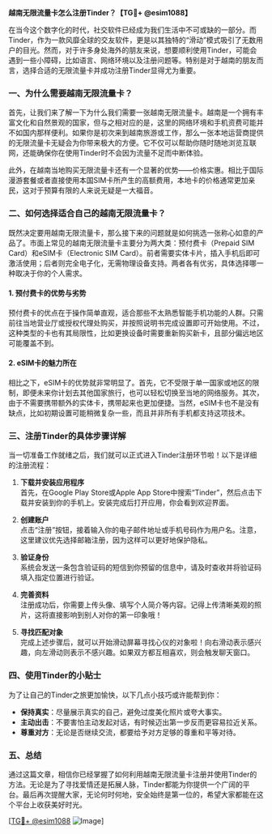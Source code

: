 **越南无限流量卡怎么注册Tinder？【TG💪+ @esim1088】**

在当今这个数字化的时代，社交软件已经成为我们生活中不可或缺的一部分。而Tinder，作为一款风靡全球的交友软件，更是以其独特的“滑动”模式吸引了无数用户的目光。然而，对于许多身处海外的朋友来说，想要顺利使用Tinder，可能会遇到一些小障碍，比如语言、网络环境以及注册问题等。特别是对于越南的朋友而言，选择合适的无限流量卡并成功注册Tinder显得尤为重要。

### 一、为什么需要越南无限流量卡？

首先，让我们来了解一下为什么我们需要一张越南无限流量卡。越南是一个拥有丰富文化和自然景观的国家，但与之相对应的是，这里的网络环境和手机资费可能并不如国内那样便利。如果你是初次来到越南旅游或工作，那么一张本地运营商提供的无限流量卡无疑会为你带来极大的方便。它不仅可以帮助你随时随地浏览互联网，还能确保你在使用Tinder时不会因为流量不足而中断体验。

此外，在越南当地购买无限流量卡还有一个显著的优势——价格实惠。相比于国际漫游套餐或者直接使用本国SIM卡所产生的高额费用，本地卡的价格通常更加亲民，这对于预算有限的人来说无疑是一大福音。

### 二、如何选择适合自己的越南无限流量卡？

既然决定要用越南无限流量卡，那么接下来的问题就是如何挑选一张称心如意的产品了。市面上常见的越南无限流量卡主要分为两大类：预付费卡（Prepaid SIM Card）和eSIM卡（Electronic SIM Card）。前者需要实体卡片，插入手机后即可激活使用；后者则完全电子化，无需物理设备支持。两者各有优劣，具体选择哪一种取决于你的个人需求。

#### 1. 预付费卡的优势与劣势

预付费卡的优点在于操作简单直观，适合那些不太熟悉智能手机功能的人群。只需前往当地营业厅或授权代理处购买，并按照说明书完成设置即可开始使用。不过，这种类型的卡也有其局限性，比如更换设备时需要重新购买新卡，且部分偏远地区可能覆盖不到。

#### 2. eSIM卡的魅力所在

相比之下，eSIM卡的优势就非常明显了。首先，它不受限于单一国家或地区的限制，即便未来你计划去其他国家旅行，也可以轻松切换至当地的网络服务。其次，由于不需要携带额外的实体卡，携带起来也更加便捷。当然，eSIM卡也不是没有缺点，比如初期设置可能稍微复杂一些，而且并非所有手机都支持这项技术。

### 三、注册Tinder的具体步骤详解

当一切准备工作就绪之后，我们就可以正式进入Tinder注册环节啦！以下是详细的注册流程：

1. **下载并安装应用程序**  
   首先，在Google Play Store或Apple App Store中搜索“Tinder”，然后点击下载并安装到你的手机上。安装完成后打开应用，你会看到欢迎界面。

2. **创建账户**  
   点击“注册”按钮，接着输入你的电子邮件地址或手机号码作为用户名。注意，这里建议优先选择邮箱注册，因为这样可以更好地保护隐私。

3. **验证身份**  
   系统会发送一条包含验证码的短信到你预留的信息中，请及时查收并将验证码填入指定位置进行验证。

4. **完善资料**  
   注册成功后，你需要上传头像、填写个人简介等内容。记得上传清晰美观的照片，这将直接影响到别人对你的第一印象哦！

5. **寻找匹配对象**  
   完成上述步骤后，就可以开始滑动屏幕寻找心仪的对象啦！向右滑动表示感兴趣，向左滑动则表示不感兴趣。如果双方都互相喜欢，则会触发聊天窗口。

### 四、使用Tinder的小贴士

为了让自己的Tinder之旅更加愉快，以下几点小技巧或许能帮到你：

- **保持真实**：尽量展示真实的自己，避免过度美化照片或夸大事实。
- **主动出击**：不要害怕主动发起对话，有时候迈出第一步反而更容易拉近关系。
- **尊重对方**：无论是否继续交流，都要给予对方足够的尊重和平等对待。

### 五、总结

通过这篇文章，相信你已经掌握了如何利用越南无限流量卡注册并使用Tinder的方法。无论是为了寻找爱情还是拓展人脉，Tinder都能为你提供一个广阔的平台。最后再次提醒大家，无论何时何地，安全始终是第一位的，希望大家都能在这个平台上收获美好时光。

[[TG💪+ @esim1088](https://t.me/s/esim1088) ![Image](https://i.postimg.cc/4NQfJmqS/Snipaste-2025-05-13-00-14-12.png)]